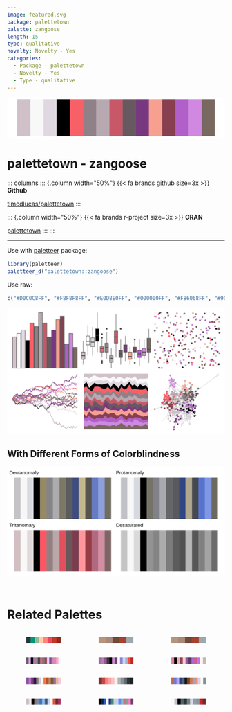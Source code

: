 ```yaml
---
image: featured.svg
package: palettetown
palette: zangoose
length: 15
type: qualitative
novelty: Novelty - Yes
categories:
  - Package - palettetown
  - Novelty - Yes
  - Type - qualitative
---
```


![](featured.svg)

# palettetown - zangoose 

::: columns
::: {.column width="50%"}
{{< fa brands github size=3x >}}
**Github**

[timcdlucas/palettetown](https://github.com/timcdlucas/palettetown)
:::

::: {.column width="50%"}
{{< fa brands r-project size=3x >}}
**CRAN**

[palettetown](https://CRAN.R-project.org/package=palettetown)
:::
:::

<hr> 

Use with [paletteer](https://emilhvitfeldt.github.io/paletteer/) package:

```r
library(paletteer)
paletteer_d("palettetown::zangoose")
```

Use raw:

```r
c("#D0C0C8FF", "#F8F8F8FF", "#E0D8E0FF", "#000000FF", "#F86068FF", "#908088FF", "#B8A8B0FF", "#C85868FF", "#685860FF", "#783880FF", "#F8A090FF", "#884050FF", "#B060C8FF", "#D088E0FF", "#786860FF")
``` 

![](examples.png) <br>

## With Different Forms of Colorblindness

![](colorblind.svg) 

<br>

# Related Palettes

<div class="list" style="display: grid; grid-template-columns: auto auto auto;"> <figure class="figure">
<a href="../../awtools/a_palette/"> <img src="../../awtools/a_palette/featured.svg" style="width: 100%;" class="figure-img"></a>
</figure> <figure class="figure">
<a href="../../ButterflyColors/hamadryas_feronia/"> <img src="../../ButterflyColors/hamadryas_feronia/featured.svg" style="width: 100%;" class="figure-img"></a>
</figure> <figure class="figure">
<a href="../../ButterflyColors/hamadryas_feronia/"> <img src="../../ButterflyColors/hamadryas_feronia/featured.svg" style="width: 100%;" class="figure-img"></a>
</figure> <figure class="figure">
<a href="../../palettetown/grumpig/"> <img src="../../palettetown/grumpig/featured.svg" style="width: 100%;" class="figure-img"></a>
</figure> <figure class="figure">
<a href="../../palettetown/sableye/"> <img src="../../palettetown/sableye/featured.svg" style="width: 100%;" class="figure-img"></a>
</figure> <figure class="figure">
<a href="../../palettetown/gorebyss/"> <img src="../../palettetown/gorebyss/featured.svg" style="width: 100%;" class="figure-img"></a>
</figure> <figure class="figure">
<a href="../../palettetown/venonat/"> <img src="../../palettetown/venonat/featured.svg" style="width: 100%;" class="figure-img"></a>
</figure> <figure class="figure">
<a href="../../Redmonder/dPBIRdGy/"> <img src="../../Redmonder/dPBIRdGy/featured.svg" style="width: 100%;" class="figure-img"></a>
</figure> <figure class="figure">
<a href="../../palettetown/salamence/"> <img src="../../palettetown/salamence/featured.svg" style="width: 100%;" class="figure-img"></a>
</figure> <figure class="figure">
<a href="../../palettetown/meditite/"> <img src="../../palettetown/meditite/featured.svg" style="width: 100%;" class="figure-img"></a>
</figure> <figure class="figure">
<a href="../../palettetown/clamperl/"> <img src="../../palettetown/clamperl/featured.svg" style="width: 100%;" class="figure-img"></a>
</figure> <figure class="figure">
<a href="../../palettetown/absol/"> <img src="../../palettetown/absol/featured.svg" style="width: 100%;" class="figure-img"></a>
</figure> 
</div>
